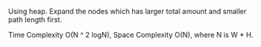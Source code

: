 Using heap. Expand the nodes which has larger total amount and smaller path length first.


Time Complexity O(N ^ 2 logN), Space Complexity O(N), where N is W * H.